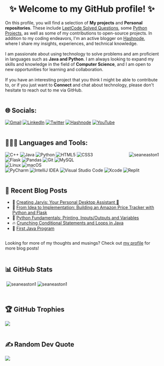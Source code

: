 <!-- MAIN HEADING -->
<h1 align="center">✨ Welcome to my GitHub profile! ✨</h1>
 

<!-- BIO -->
On this profile, you will find a selection of **My projects** and **Personal repositories**. These include <a href="https://github.com/SeanEaston1/LeetCode-Solved-Questions">LeetCode Solved Questions</a>, some <a href="https://github.com/SeanEaston1/Amazon-Price-Tracker-System">Python Projects</a>, as well as some of my contributions to open-source projects. In addition to my coding endeavors, I'm an active blogger on <a href="https://hashnode.com/@SeanEaston">Hashnode</a>, where I share my insights, experiences, and technical knowledge.
<br><br>
I am passionate about using technology to solve problems and am proficient in languages such as **Java and Python**. I am always looking to expand my skills and knowledge in the field of **Computer Science**, and I am open to new opportunities for learning and collaboration. 
<br><br>
If you have an interesting project that you think I might be able to contribute to, or if you just want to **Connect** and chat about technology, please don't hesitate to reach out to me via GitHub. 
<br><br>


<!-- ONLINE -->
## 🌐 Socials:

[![Gmail](https://img.shields.io/badge/Gmail-D14836?style=for-the-badge&logo=gmail&logoColor=white)](mailto:srivastavatanay07@gmail.com)
[![LinkedIn](https://img.shields.io/badge/linkedin-%230077B5.svg?style=for-the-badge&logo=linkedin&logoColor=white)](https://linkedin.com/in/tanay-raj-srivastava-26859b205) 
[![Twitter](https://img.shields.io/badge/Twitter-%231DA1F2.svg?style=for-the-badge&logo=Twitter&logoColor=white)](https://twitter.com/tanytwts) 
[![Hashnode](https://img.shields.io/badge/Hashnode-2962FF?style=for-the-badge&logo=hashnode&logoColor=white)](https://hashnode.com/@SeanEaston)
[![YouTube](https://img.shields.io/badge/YouTube-%23FF0000.svg?style=for-the-badge&logo=YouTube&logoColor=white)](https://www.youtube.com/channel/UCsAoww_DGbbcx2sGv_9_b-w)
<br><br>


<!-- Technology -->
## 🧑🏻‍💻 Languages and Tools:
<img align="right" src="https://github-readme-stats.vercel.app/api/top-langs?username=seaneaston1&show_icons=true&locale=en&layout=compact" alt="seaneaston1">

![C++](https://img.shields.io/badge/c++-%2300599C.svg?style=for-the-badge&logo=c%2B%2B&logoColor=white)
![Java](https://img.shields.io/badge/java-%23ED8B00.svg?style=for-the-badge&logo=openjdk&logoColor=white) 
![Python](https://img.shields.io/badge/python-3670A0?style=for-the-badge&logo=python&logoColor=ffdd54)
![HTML5](https://img.shields.io/badge/html5-%23E34F26.svg?style=for-the-badge&logo=html5&logoColor=white)
![CSS3](https://img.shields.io/badge/css3-%231572B6.svg?style=for-the-badge&logo=css3&logoColor=white)
<br>
![Flask](https://img.shields.io/badge/flask-%23000.svg?style=for-the-badge&logo=flask&logoColor=white) 
![Pandas](https://img.shields.io/badge/pandas-%23150458.svg?style=for-the-badge&logo=pandas&logoColor=white)
![Git](https://img.shields.io/badge/git-%23F05033.svg?style=for-the-badge&logo=git&logoColor=white)
![MySQL](https://img.shields.io/badge/mysql-%2300f.svg?style=for-the-badge&logo=mysql&logoColor=white)
<br>
![Linux](https://img.shields.io/badge/Linux-FCC624?style=for-the-badge&logo=linux&logoColor=black)
![macOS](https://img.shields.io/badge/mac%20os-000000?style=for-the-badge&logo=macos&logoColor=F0F0F0)
<br>
![PyCharm](https://img.shields.io/badge/pycharm-143?style=for-the-badge&logo=pycharm&logoColor=black&color=black&labelColor=green)
![IntelliJ IDEA](https://img.shields.io/badge/IntelliJIDEA-000000.svg?style=for-the-badge&logo=intellij-idea&logoColor=white)
![Visual Studio Code](https://img.shields.io/badge/Visual%20Studio%20Code-0078d7.svg?style=for-the-badge&logo=visual-studio-code&logoColor=white)
![Xcode](https://img.shields.io/badge/Xcode-007ACC?style=for-the-badge&logo=Xcode&logoColor=white)
![Replit](https://img.shields.io/badge/Replit-DD1200?style=for-the-badge&logo=Replit&logoColor=white)
<br><br>

<!--  
<!-- BLOG POST -->

## 📑 Recent Blog Posts
<!-- BLOGPOSTS:START -->
 - 💯 [Creating Jarvis: Your Personal Desktop Assistant 🚀](https://seaneaston.hashnode.dev/creating-jarvis-your-personal-desktop-assistant)
 - 💫 [From Idea to Implementation: Building an Amazon Price Tracker with Python and Flask](https://seaneaston.hashnode.dev/from-idea-to-implementation-building-an-amazon-price-tracker-with-python-and-flask)
 - 🚀 [Python Fundamentals: Printing, Inputs/Outputs and Variables](https://seaneaston.hashnode.dev/python-fundamentals-printing-inputsoutputs-and-variables)
 - 🔥 [Crunching Conditional Statements and Loops in Java](https://seaneaston.hashnode.dev/crunching-conditional-statements-and-loops-in-java)
 - 🌮 [First Java Program](https://seaneaston.hashnode.dev/first-java-program)<!-- BLOGPOSTS:END -->
<br>
Looking for more of my thoughts and musings? Check out <a href="https://seaneaston.hashnode.dev">my profile</a> for more blog posts!
<br><br>


<!-- GITHUB STATS -->
## 📊 GitHub Stats
<p>&nbsp;<img align="center" src="https://github-readme-stats.vercel.app/api?username=seaneaston1&show_icons=true&locale=en" alt="seaneaston1" />
<img align="center" src="https://github-readme-streak-stats.herokuapp.com/?user=seaneaston1&" alt="seaneaston1" /></p>
<br>


<!-- GITHUB TROPHIES -->
## 🏆 GitHub Trophies
![](https://github-profile-trophy.vercel.app/?username=SeanEaston1&theme=radical&no-frame=false&no-bg=false&margin-w=4)
<br><br>

<!-- Random Dev Quote -->
## ✍️ Random Dev Quote
![](https://quotes-github-readme.vercel.app/api?type=horizontal&theme=radical)

<!-- Proudly created with GPRM ( https://gprm.itsvg.in ) -->
